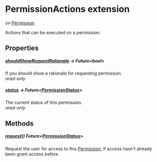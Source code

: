 


# PermissionActions extension
on [Permission](../zego_uikit_prebuilt_live_audio_room/Permission-class.md)










<p>Actions that can be executed on a permission.</p>




## Properties

##### [shouldShowRequestRationale](../zego_uikit_prebuilt_live_audio_room/PermissionActions/shouldShowRequestRationale.md) &#8594; Future&lt;bool>



If you should show a rationale for requesting permission.  
_<span class="feature">read-only</span>_



##### [status](../zego_uikit_prebuilt_live_audio_room/PermissionActions/status.md) &#8594; Future&lt;[PermissionStatus](../zego_uikit_prebuilt_live_audio_room/PermissionStatus.md)>



The current status of this permission.  
_<span class="feature">read-only</span>_





## Methods

##### [request](../zego_uikit_prebuilt_live_audio_room/PermissionActions/request.md)() Future&lt;[PermissionStatus](../zego_uikit_prebuilt_live_audio_room/PermissionStatus.md)>



Request the user for access to this <a href="../zego_uikit_prebuilt_live_audio_room/Permission-class.md">Permission</a>, if access hasn't already
been grant access before.  


















